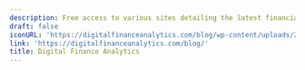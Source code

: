 ```yaml
---
description: Free access to various sites detailing the latest financial news and analysis
draft: false
iconURL: 'https://digitalfinanceanalytics.com/blog/wp-content/uploads/2016/07/cropped-DFA-Blog-Nar-Flat-Logo-New-192x192.jpg'
link: 'https://digitalfinanceanalytics.com/blog/'
title: Digital Finance Analytics
---
```

